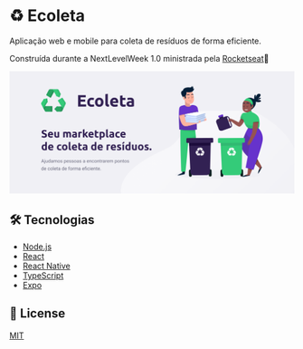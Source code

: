 
# ♻️ Ecoleta 

Aplicação web e mobile para coleta de resíduos de forma eficiente.

Construída durante a NextLevelWeek 1.0 ministrada pela [Rocketseat](https://rocketseat.com.br/)🚀

![](/github-assets/banner.png)

## 🛠 Tecnologias

* [Node.js](https://nodejs.org/en/)
* [React](https://reactjs.org/)
* [React Native](https://reactnative.dev/)
* [TypeScript](https://www.typescriptlang.org/)
* [Expo](https://expo.io/)


## 📝 License
[MIT](https://choosealicense.com/licenses/mit/)
